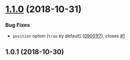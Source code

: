 <a name="1.1.0"></a>

# [1.1.0](https://github.com/imcuttle/detect-one-changed/compare/v1.0.1...v1.1.0) (2018-10-31)

### Bug Fixes

- `position` option (`true` by default) ([09051f7](https://github.com/imcuttle/detect-one-changed/commit/09051f7)), closes [#1](https://github.com/imcuttle/detect-one-changed/issues/1)

<a name="1.0.1"></a>

## 1.0.1 (2018-10-30)
